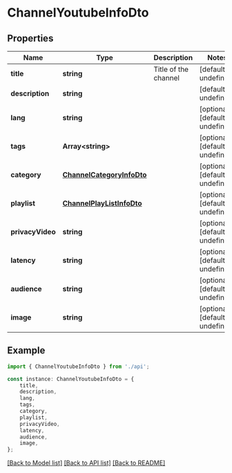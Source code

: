 # ChannelYoutubeInfoDto


## Properties

Name | Type | Description | Notes
------------ | ------------- | ------------- | -------------
**title** | **string** | Title of the channel | [default to undefined]
**description** | **string** |  | [default to undefined]
**lang** | **string** |  | [optional] [default to undefined]
**tags** | **Array&lt;string&gt;** |  | [optional] [default to undefined]
**category** | [**ChannelCategoryInfoDto**](ChannelCategoryInfoDto.md) |  | [optional] [default to undefined]
**playlist** | [**ChannelPlayListInfoDto**](ChannelPlayListInfoDto.md) |  | [optional] [default to undefined]
**privacyVideo** | **string** |  | [optional] [default to undefined]
**latency** | **string** |  | [optional] [default to undefined]
**audience** | **string** |  | [optional] [default to undefined]
**image** | **string** |  | [optional] [default to undefined]

## Example

```typescript
import { ChannelYoutubeInfoDto } from './api';

const instance: ChannelYoutubeInfoDto = {
    title,
    description,
    lang,
    tags,
    category,
    playlist,
    privacyVideo,
    latency,
    audience,
    image,
};
```

[[Back to Model list]](../README.md#documentation-for-models) [[Back to API list]](../README.md#documentation-for-api-endpoints) [[Back to README]](../README.md)
